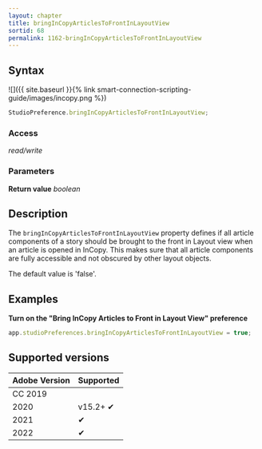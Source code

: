 ```yaml
---
layout: chapter
title: bringInCopyArticlesToFrontInLayoutView
sortid: 68
permalink: 1162-bringInCopyArticlesToFrontInLayoutView
---
```

## Syntax

![]({{ site.baseurl }}{% link smart-connection-scripting-guide/images/incopy.png %})
```javascript
StudioPreference.bringInCopyArticlesToFrontInLayoutView;
```

### Access

*read/write*

### Parameters

**Return value** *boolean*

## Description

The `bringInCopyArticlesToFrontInLayoutView` property defines if all article components of a story should be brought to the front in Layout view when an article is opened in InCopy. This makes sure that all article components are fully accessible and not obscured by other layout objects.

The default value is 'false'.

## Examples

**Turn on the "Bring InCopy Articles to Front in Layout View" preference**

```javascript
app.studioPreferences.bringInCopyArticlesToFrontInLayoutView = true;
```

## Supported versions

| Adobe Version | Supported |
|---------------|-----------|
| CC 2019       |           |
| 2020          | v15.2+ ✔  |
| 2021          | ✔         |
| 2022          | ✔         |
